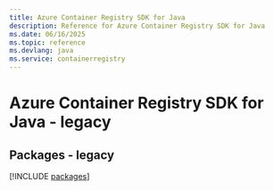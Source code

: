```yaml
---
title: Azure Container Registry SDK for Java
description: Reference for Azure Container Registry SDK for Java
ms.date: 06/16/2025
ms.topic: reference
ms.devlang: java
ms.service: containerregistry
---
```

# Azure Container Registry SDK for Java - legacy
## Packages - legacy
[!INCLUDE [packages](container-registry-index.md)]